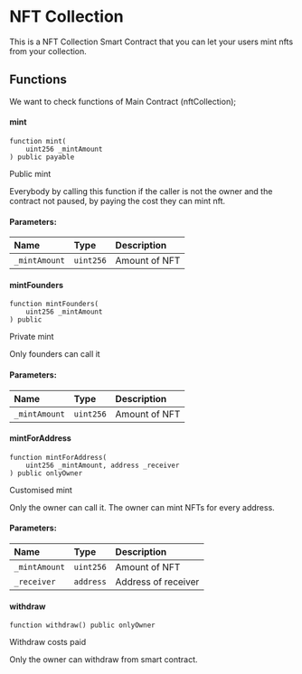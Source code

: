 
# NFT Collection

This is a NFT Collection Smart Contract that you can let your users mint nfts from your collection.

## Functions

We want to check functions of Main Contract (nftCollection);



#### mint
```solidity
function mint(
    uint256 _mintAmount
) public payable 
```
Public mint

Everybody by calling this function if the caller is not the owner and the contract not paused, by paying the cost they can mint nft.  

#### Parameters:

| Name | Type     | Description                |
| :-------- | :------- | :------------------------- |
| `_mintAmount` | `uint256` | Amount of NFT |


#### mintFounders
```solidity
function mintFounders(
    uint256 _mintAmount
) public  
```
Private mint

Only founders can call it

#### Parameters:

| Name | Type     | Description                |
| :-------- | :------- | :------------------------- |
| `_mintAmount` | `uint256` | Amount of NFT |


#### mintForAddress
```solidity
function mintForAddress(
    uint256 _mintAmount, address _receiver
) public onlyOwner 
```
Customised mint

Only the owner can call it. The owner can mint NFTs for every address.

#### Parameters:

| Name | Type     | Description                |
| :-------- | :------- | :------------------------- |
| `_mintAmount` | `uint256` | Amount of NFT |
| `_receiver` | `address` | Address of receiver |


#### withdraw
```solidity
function withdraw() public onlyOwner 
```
Withdraw costs paid

Only the owner can withdraw from smart contract.






